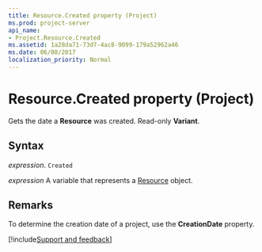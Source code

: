 ```yaml
---
title: Resource.Created property (Project)
ms.prod: project-server
api_name:
- Project.Resource.Created
ms.assetid: 1a28da71-73d7-4ac8-9099-179a52962a46
ms.date: 06/08/2017
localization_priority: Normal
---
```



# Resource.Created property (Project)

Gets the date a  **Resource** was created. Read-only **Variant**.


## Syntax

_expression_. `Created`

_expression_ A variable that represents a [Resource](./Project.Resource.md) object.


## Remarks

To determine the creation date of a project, use the  **CreationDate** property.

[!include[Support and feedback](~/includes/feedback-boilerplate.md)]